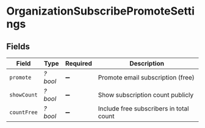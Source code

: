 # OrganizationSubscribePromoteSettings


## Fields

| Field                                   | Type                                    | Required                                | Description                             |
| --------------------------------------- | --------------------------------------- | --------------------------------------- | --------------------------------------- |
| `promote`                               | *?bool*                                 | :heavy_minus_sign:                      | Promote email subscription (free)       |
| `showCount`                             | *?bool*                                 | :heavy_minus_sign:                      | Show subscription count publicly        |
| `countFree`                             | *?bool*                                 | :heavy_minus_sign:                      | Include free subscribers in total count |